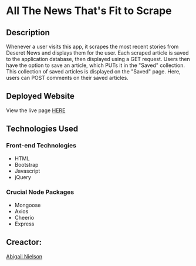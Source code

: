 # All The News That's Fit to Scrape

## Description
Whenever a user visits this app, it scrapes the most recent stories from Deseret News and displays them for the user. Each scraped article is saved to the application database, then displayed using a GET request. Users then have the option to save an article, which PUTs it in the "Saved" collection. This collection of saved articles is displayed on the "Saved" page. Here, users can POST comments on their saved articles.

## Deployed Website
View the live page <a href="https://intense-bayou-45794.herokuapp.com/">HERE</a>

## Technologies Used
### Front-end Technologies 
* HTML
* Bootstrap
* Javascript
* jQuery
### Crucial Node Packages
* Mongoose
* Axios
* Cheerio
* Express

## Creactor:
<a href="https://github.com/aanielson">Abigail Nielson</a> <br>
